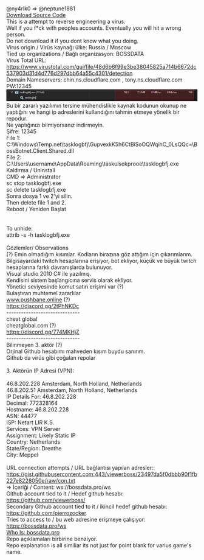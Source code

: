 <br>@ny4rlk0 => @neptune1881
<br><a href="https://github.com/neptune1881/VirusesThatIFoundInRandomly/releases/download/BossBotnetVirusSourceCode/BossBotnetSourceCode.zip">Download Source Code</a>
<br>This is a attempt to reverse engineering a virus. 
<br>Well if you f*ck with peoples accounts. Eventually you will hit a wrong person.
<br>Do not download it if you dont know what you doing.
<br>Virus origin / Virüs kaynağı ülke: Russia / Moscow
<br>Tied up organizations / Bağlı organizasyon: BOSSDATA
<br>Virus Total URL: https://www.virustotal.com/gui/file/48d6b6f99e3be38045825a714b6672dc537903d31d4d776d297dbb64a55c4301/detection
<br>Domain Nameservers: chin.ns.cloudflare.com , tony.ns.cloudflare.com
<br>PW:12345
<br><img src="Taskmgr.png">
<br>Bu bir zararlı yazılımın tersine mühendislikle kaynak kodunun okunup ne yaptığını ve hangi ip adreslerini kullandığını tahmin etmeye yönelik bir repodur.
<br>Ne yaptığınızı bilmiyorsanız indirmeyin.
<br>Şifre: 12345
<br>File 1:
<br>C:\Windows\Temp\.net\tasklogbfj\GupvexkK5h6CtBiSoOQWqihC_0LsQQc=\BossBotnet.Client.Shared.dll
<br>File 2:
<br>C:\Users\username\AppData\Roaming\taskulsokprooe\tasklogbfj.exe
<br>Kaldırma / Uninstall
<br>CMD => Administrator
<br>sc stop tasklogbfj.exe
<br>sc delete tasklogbfj.exe
<br>Sonra dosya 1 ve 2'yi silin.
<br>Then delete file 1 and 2.
<br>Reboot / Yeniden Başlat
<br>
<br>
<br>To unhide:
<br>attrib -s -h tasklogbfj.exe
<br>
<br>Gözlemler/ Observations
<br>(?) Emin olmadığım kısımlar. Kodların birazına göz attığım için çıkarımlarım.
<br>Bilgisayardaki twitch hesaplarına erişiyor, bot ekliyor, küçük ve büyük twitch hesaplarına farklı davranışlarda bulunuyor.
<br>Visual studio 2010 C# ile yazılmış.
<br>Kendisini sistem başlangıcına servis olarak ekliyor.
<br>Yönetici seviyesinde komut satırı erişimi var (?)
<br>Bulaştıran muhtemel zararlılar
<br> www.pushbane.online (?)
<br> https://discord.gg/2tPhNKDc
<br>------------------------------
<br>cheat global
<br> cheatglobal.com (?)
<br> https://discord.gg/774MKHjZ
<br>------------------------------
<br>Bilinmeyen 3. aktör (?)
<br> Orjinal Github hesabımı mahveden kısım buydu sanırım.
<br> Github da virüs gibi çoğalan repolar
<br>
<br>3. Aktörün IP Adresi (VPN):
<br>
<br>46.8.202.228 Amsterdam, North Holland, Netherlands
<br>46.8.202.51 Amsterdam, North Holland, Netherlands
<br>IP Details For: 46.8.202.228
<br>Decimal: 772328164
<br>Hostname: 46.8.202.228
<br>ASN: 44477
<br>ISP: Netart LIR K.S.
<br>Services: VPN Server
<br>Assignment: Likely Static IP
<br>Country: Netherlands
<br>State/Region: Drenthe
<br>City: Meppel
<br>
<br>URL connection attempts / URL bağlantısı yapılan adresler::
<br> <a href="https://gist.githubusercontent.com:443/viewerboss/23497da5f0dbbb90f1fb227e8228050e/raw/con.txt">https://gist.githubusercontent.com:443/viewerboss/23497da5f0dbbb90f1fb227e8228050e/raw/con.txt</a>
<br>=> İçeriği / Content: ws://bossdata.pro/ws
<br>Github account tied to it / Hedef github hesabı: <a href="https://github.com/viewerboss/">https://github.com/viewerboss/</a>
<br>Secondary Github account tied to it / ikincil hedef github hesabı: <a href="https://github.com/pierrozocker/">https://github.com/pierrozocker</a>
<br>Tries to access to / bu web adresine erişmeye çalışıyor:  <a href="https://bossdata.pro/ws">https://bossdata.pro/ws</a>
<br> <a href="https://www.whois.com/whois/bossdata.pro">Who Is: bossdata.pro</a>
<br>Repo açıklamaları birbirine benziyor.
<br>Repo explanation is all similiar its not just for point blank for varius game's name.
